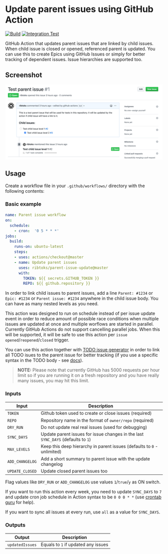 # Update parent issues using GitHub Action

[![Build](https://github.com/ribtoks/parent-issue-action/workflows/Build%20and%20Test/badge.svg)](https://github.com/ribtoks/parent-issue-action/actions)
[![Integration Test](https://github.com/ribtoks/parent-issue-action/workflows/Integration%20Test/badge.svg)](https://github.com/ribtoks/parent-issue-action/actions)

GitHub Action that updates parent issues that are linked by child issues. When child issue is closed or opened, referenced parent is updated. You can use this to create Epics using GitHub Issues or simply for better tracking of dependent issues. Issue hierarchies are supported too.

## Screenshot

![Update result](screenshot.png "Example of created issue")

## Usage

Create a workflow file in your `.github/workflows/` directory with the following contents:

### Basic example

```yaml
name: Parent issue workflow
on:
  schedule:
    - cron:  '0 5 * * *'
jobs:
  build:
    runs-on: ubuntu-latest
    steps:
    - uses: actions/checkout@master
    - name: Update parent issues
      uses: ribtoks/parent-issue-update@master
      with:
        TOKEN: ${{ secrets.GITHUB_TOKEN }}
        REPO: ${{ github.repository }}
```

In order to link child issues to parent issues, add a line `Parent: #1234` or `Epic: #1234` or `Parent issue: #1234` anywhere in the child issue body. You can have as many nested levels as you need.

This action was designed to run on schedule instead of per issue update event in order to reduce amount of possible race conditions when multiple issues are updated at once and multiple worflows are started in parallel. Currently GitHub Actions do not support cancelling parallel jobs. When this will be supported, it will be safe to use this action per `issue` `opened`/`reopened`/`closed` trigger.

You can use this action together with [TODO issue generator](https://github.com/ribtoks/tdg-github-action) in order to link all TODO isues to the parent issue for better tracking (if you use a specific syntax in the TODO body - see [docs](https://github.com/ribtoks/tdg-github-action#todo-comments)).

> **NOTE:** Please note that currently GitHub has 5000 requests per hour limit so if you are running it on a fresh repository and you have really many issues, you may hit this limit.

### Inputs

| Input                                             | Description                                        |
|------------------------------------------------------|-----------------------------------------------|
| `TOKEN`  | Github token used to create or close issues (required)  |
| `REPO`  | Repository name in the format of `owner/repo` (required)   |
| `DRY_RUN`  | Do not update real real issues (used for debugging) |
| `SYNC_DAYS` | Update parent issues for issue changes in the last `SYNC_DAYS` (defaults to `1`) |
| `MAX_LEVELS` | Keep this deep hierarchy in parent issues (defaults to `0` - unlimited)
| `ADD_CHANGELOG`  | Add a short summary to parent issue with the update changelog |
| `UPDATE_CLOSED`  | Update closed parent issues too |

Flag values like `DRY_RUN` or `ADD_CHANGELOG` use values `1`/`true`/`y` as ON switch.

If you want to run this action every week, you need to update `SYNC_DAYS` to `7` and update cron job schedule in Action syntax to be `0 0 0 * *` (use [crontab guru](https://crontab.guru/) for help).

If you want to sync all issues at every run, use `all` as a value for `SYNC_DAYS`.

### Outputs

| Output                                             | Description                                        |
|------------------------------------------------------|-----------------------------------------------|
| `updatedIssues`  | Equals to `1` if updated any issues    |
